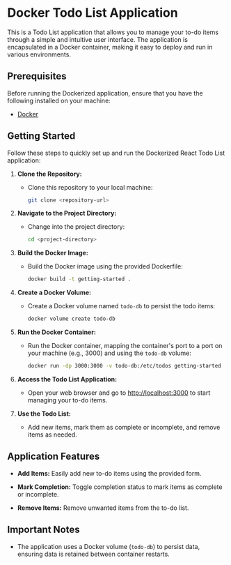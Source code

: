 # Docker Todo List Application

This is a Todo List application that allows you to manage your to-do items through a simple and intuitive user interface. The application is encapsulated in a Docker container, making it easy to deploy and run in various environments.

## Prerequisites

Before running the Dockerized application, ensure that you have the following installed on your machine:

- [Docker](https://www.docker.com/)

## Getting Started

Follow these steps to quickly set up and run the Dockerized React Todo List application:

1. **Clone the Repository:**
   - Clone this repository to your local machine:

     ```bash
     git clone <repository-url>
     ```

2. **Navigate to the Project Directory:**
   - Change into the project directory:

     ```bash
     cd <project-directory>
     ```

3. **Build the Docker Image:**
   - Build the Docker image using the provided Dockerfile:

     ```bash
     docker build -t getting-started .
     ```

4. **Create a Docker Volume:**
   - Create a Docker volume named `todo-db` to persist the todo items:

     ```bash
     docker volume create todo-db
     ```

5. **Run the Docker Container:**
   - Run the Docker container, mapping the container's port to a port on your machine (e.g., 3000) and using the `todo-db` volume:

     ```bash
     docker run -dp 3000:3000 -v todo-db:/etc/todos getting-started
     ```

6. **Access the Todo List Application:**
   - Open your web browser and go to [http://localhost:3000](http://localhost:3000) to start managing your to-do items.

7. **Use the Todo List:**
   - Add new items, mark them as complete or incomplete, and remove items as needed.

## Application Features

- **Add Items:** Easily add new to-do items using the provided form.

- **Mark Completion:** Toggle completion status to mark items as complete or incomplete.

- **Remove Items:** Remove unwanted items from the to-do list.

## Important Notes

- The application uses a Docker volume (`todo-db`) to persist data, ensuring data is retained between container restarts.
